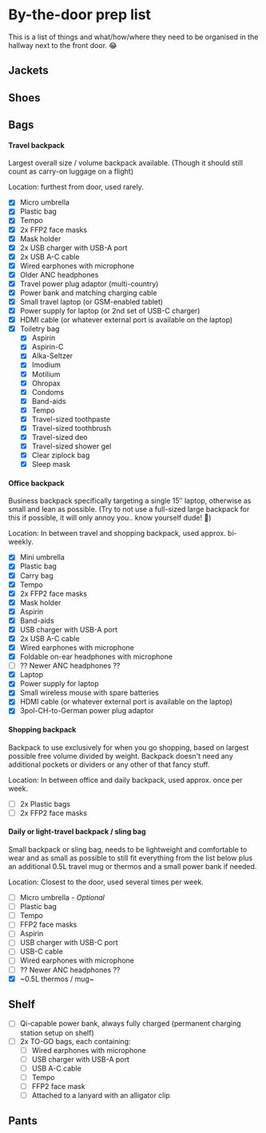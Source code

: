 # By-the-door prep list

This is a list of things and what/how/where they need to be organised in the hallway next to the front door. 😂

## Jackets

## Shoes

## Bags

#### Travel backpack

Largest overall size / volume backpack available. (Though it should still count as carry-on luggage on a flight)

Location: furthest from door, used rarely.

- [x] Micro umbrella
- [x] Plastic bag
- [x] Tempo
- [x] 2x FFP2 face masks
- [x] Mask holder
- [x] 2x USB charger with USB-A port
- [x] 2x USB A-C cable
- [x] Wired earphones with microphone
- [x] Older ANC headphones
- [x] Travel power plug adaptor (multi-country)
- [x] Power bank and matching charging cable
- [x] Small travel laptop (or GSM-enabled tablet)
- [x] Power supply for laptop (or 2nd set of USB-C charger)
- [x] HDMI cable (or whatever external port is available on the laptop)
- [x] Toiletry bag
  - [x] Aspirin
  - [x] Aspirin-C
  - [x] Alka-Seltzer
  - [x] Imodium
  - [x] Motilium
  - [x] Ohropax
  - [x] Condoms
  - [x] Band-aids
  - [x] Tempo
  - [x] Travel-sized toothpaste
  - [x] Travel-sized toothbrush
  - [x] Travel-sized deo
  - [x] Travel-sized shower gel
  - [x] Clear ziplock bag
  - [x] Sleep mask

#### Office backpack

Business backpack specifically targeting a single 15″ laptop, otherwise as small and lean as possible. (Try to not use a full-sized large backpack for this if possible, it will only annoy you.. know yourself dude! 😬)

Location: In between travel and shopping backpack, used approx. bi-weekly.

- [x] Mini umbrella
- [x] Plastic bag
- [x] Carry bag
- [x] Tempo
- [x] 2x FFP2 face masks
- [x] Mask holder
- [x] Aspirin
- [x] Band-aids
- [x] USB charger with USB-A port
- [x] 2x USB A-C cable
- [x] Wired earphones with microphone
- [x] Foldable on-ear headphones with microphone
- [ ] ?? Newer ANC headphones ??
- [x] Laptop
- [x] Power supply for laptop
- [x] Small wireless mouse with spare batteries
- [x] HDMI cable (or whatever external port is available on the laptop)
- [x] 3pol-CH-to-German power plug adaptor

#### Shopping backpack

Backpack to use exclusively for when you go shopping, based on largest possible free volume divided by weight. Backpack doesn't need any additional pockets or dividers or any other of that fancy stuff.

Location: In between office and daily backpack, used approx. once per week.

- [ ] 2x Plastic bags
- [ ] 2x FFP2 face masks

#### Daily or light-travel backpack / sling bag

Small backpack or sling bag, needs to be lightweight and comfortable to wear and as small as possible to still fit everything from the list below plus an additional 0.5L travel mug or thermos and a small power bank if needed.

Location: Closest to the door, used several times per week.

- [ ] Micro umbrella - *Optional*
- [ ] Plastic bag
- [ ] Tempo
- [ ] FFP2 face masks
- [ ] Aspirin
- [ ] USB charger with USB-C port
- [ ] USB-C cable
- [ ] Wired earphones with microphone
- [ ] ?? Newer ANC headphones ??
- [x] ~0.5L thermos / mug~

## Shelf

- [ ] Qi-capable power bank, always fully charged (permanent charging station setup on shelf)
- [ ] 2x TO-GO bags, each containing:
  - [ ] Wired earphones with microphone
  - [ ] USB charger with USB-A port
  - [ ] USB A-C cable
  - [ ] Tempo
  - [ ] FFP2 face mask
  - [ ] Attached to a lanyard with an alligator clip

## Pants
